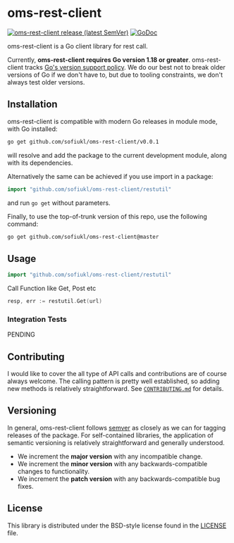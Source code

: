 # oms-rest-client #

[![oms-rest-client release (latest SemVer)](https://img.shields.io/github/v/release/google/oms-rest-client?sort=semver)](https://github.com/sofiukl/oms-rest-client/releases)
[![GoDoc](https://img.shields.io/static/v1?label=godoc&message=reference&color=blue)](https://pkg.go.dev/github.com/sofiukl/oms-rest-client/v0.0.1/github)

oms-rest-client is a Go client library for rest call.

Currently, **oms-rest-client requires Go version 1.18 or greater**.  oms-rest-client tracks
[Go's version support policy][support-policy].  We do our best not to break
older versions of Go if we don't have to, but due to tooling constraints, we
don't always test older versions.

[support-policy]: https://golang.org/doc/devel/release.html#policy

## Installation ##

oms-rest-client is compatible with modern Go releases in module mode, with Go installed:

```bash
go get github.com/sofiukl/oms-rest-client/v0.0.1
```

will resolve and add the package to the current development module, along with its dependencies.

Alternatively the same can be achieved if you use import in a package:

```go
import "github.com/sofiukl/oms-rest-client/restutil"
```

and run `go get` without parameters.

Finally, to use the top-of-trunk version of this repo, use the following command:

```bash
go get github.com/sofiukl/oms-rest-client@master
```

## Usage ##

```go
import "github.com/sofiukl/oms-rest-client/restutil"
```

Call Function like Get, Post etc

```go
resp, err := restutil.Get(url)
```

### Integration Tests ###
PENDING

## Contributing ##
I would like to cover the all type of API calls and contributions are of course always welcome. The
calling pattern is pretty well established, so adding new methods is relatively
straightforward. See [`CONTRIBUTING.md`](CONTRIBUTING.md) for details.

## Versioning ##

In general, oms-rest-client follows [semver](https://semver.org/) as closely as we
can for tagging releases of the package. For self-contained libraries, the
application of semantic versioning is relatively straightforward and generally
understood.

* We increment the **major version** with any incompatible change.
* We increment the **minor version** with any backwards-compatible changes to
	functionality.
* We increment the **patch version** with any backwards-compatible bug fixes.

## License ##

This library is distributed under the BSD-style license found in the [LICENSE](./LICENSE)
file.
